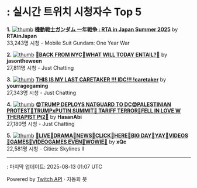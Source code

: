 # : 실시간 트위치 시청자수 Top 5

**1.** [![thumb](https://static-cdn.jtvnw.net/previews-ttv/live_user_rtainjapan-320x180.jpg)](https://twitch.tv/RTAinJapan)
**[機動戦士ガンダム 一年戦争 : RTA in Japan Summer 2025](https://twitch.tv/RTAinJapan)** by **RTAinJapan**<br>33,243명 시청  - Mobile Suit Gundam: One Year War

**2.** [![thumb](https://static-cdn.jtvnw.net/previews-ttv/live_user_jasontheween-320x180.jpg)](https://twitch.tv/jasontheween)
**[🔴BACK FROM NYC🔴WHAT WILL TODAY ENTAIL?🔴](https://twitch.tv/jasontheween)** by **jasontheween**<br>27,811명 시청  - Just Chatting

**3.** [![thumb](https://static-cdn.jtvnw.net/previews-ttv/live_user_yourragegaming-320x180.jpg)](https://twitch.tv/yourragegaming)
**[THIS IS MY LAST CARETAKER !!! IDC!!! !caretaker](https://twitch.tv/yourragegaming)** by **yourragegaming**<br>27,343명 시청  - Just Chatting

**4.** [![thumb](https://static-cdn.jtvnw.net/previews-ttv/live_user_hasanabi-320x180.jpg)](https://twitch.tv/HasanAbi)
**[😡TRUMP DEPLOYS NATGUARD TO DC😡PALESTINIAN PROTEST🤬TRUMPxPUTIN SUMMIT🤬 TARIFF TERROR🤬FELL IN LOVE W THERAPIST Pt2🤬](https://twitch.tv/HasanAbi)** by **HasanAbi**<br>27,180명 시청  - Just Chatting

**5.** [![thumb](https://static-cdn.jtvnw.net/previews-ttv/live_user_xqc-320x180.jpg)](https://twitch.tv/xQc)
**[🤘LIVE🤘DRAMA🤘NEWS🤘CLICK🤘HERE🤘BIG DAY🤘YAY🤘VIDEOS🤘GAMES🤘VIDEOGAMES EVEN🤘WOWIE🤘](https://twitch.tv/xQc)** by **xQc**<br>22,581명 시청  - Cities: Skylines II


---
: 마지막 업데이트: 2025-08-13 01:07 UTC

Powered by [Twitch API](https://dev.twitch.tv/docs/api/reference) · 자동화 봇